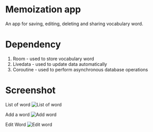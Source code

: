 # Memoization app

An app for saving, editing, deleting and sharing vocabulary word.

# Dependency
1. Room - used to store vocabulary word
2. Livedata - used to update data automatically
3. Coroutine - used to perform asynchronous database operations 

# Screenshot
List of word
![List of word](https://github.com/marceand/memoapp/tree/develop/screenshot/word_list.png)

Add a word
![Add word](https://github.com/marceand/memoapp/tree/develop/screenshot/add_word.png)

Edit Word
![Edit word](https://github.com/marceand/memoapp/tree/develop/screenshot/edit_word.png)



